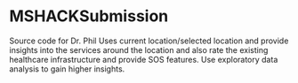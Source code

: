 # MSHACKSubmission
Source code for Dr. Phil
Uses current location/selected location and provide insights into the services around the location and also rate the existing healthcare infrastructure and provide SOS features. Use exploratory data analysis to gain higher insights.
